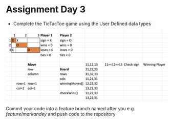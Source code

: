 # Assignment Day 3

- Complete the TicTacToe game using the User Defined data types

<img src="tictactoe.png" alt="tic-tac-toe-assignment">

Commit your code into a feature branch named after you e.g. *feature/markandey* and push code to the repository
